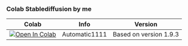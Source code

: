 ### Colab Stablediffusion by me
| Colab | Info | Version
| --- | --- | ---
[![Open In Colab](https://colab.research.google.com/assets/colab-badge.svg)]([[https://colab.research.google.com/github/DEX-1101/kohya-trainer/blob/main/kohya_LoRA_trainer_XL_v1.ipynb](https://colab.research.google.com/github/monsterhunters/Stable-Diffusion/blob/main/New_SD_V3_1C.ipynb)) | Automatic1111 | Based on version 1.9.3
